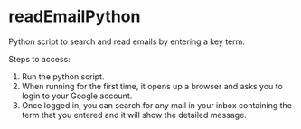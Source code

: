 # readEmailPython
Python script to search and read emails by entering a key term.

Steps to access:
1. Run the python script.
2. When running for the first time, it opens up a browser and asks you to login to your Google account.
3. Once logged in, you can search for any mail in your inbox containing the term that you entered and it will show the detailed message.
